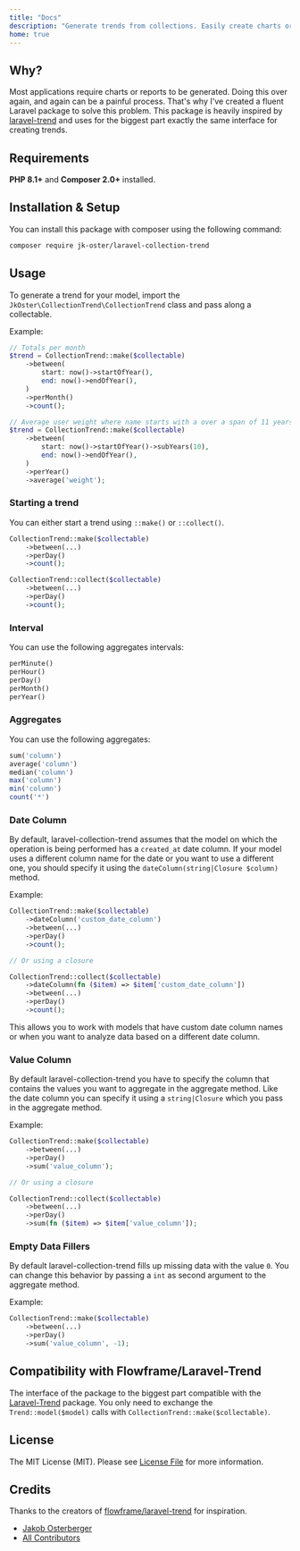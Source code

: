 ```yaml
---
title: "Docs"
description: "Generate trends from collections. Easily create charts or reports."
home: true
---
```


## Why?

Most applications require charts or reports to be generated. Doing this over again, and again can be a painful process. That's why I've created a fluent Laravel package to solve this problem. This package is heavily inspired by [laravel-trend](https://github.com/Flowframe/laravel-trend) and uses for the biggest part exactly the same interface for creating trends.

## Requirements

**PHP 8.1+** and **Composer 2.0+** installed.

## Installation & Setup

You can install this package with composer using the following command:

```bash
composer require jk-oster/laravel-collection-trend
```

## Usage

To generate a trend for your model, import the ``JkOster\CollectionTrend\CollectionTrend`` class and pass along a collectable.

Example:

```php
// Totals per month
$trend = CollectionTrend::make($collectable)
    ->between(
        start: now()->startOfYear(),
        end: now()->endOfYear(),
    )
    ->perMonth()
    ->count();

// Average user weight where name starts with a over a span of 11 years, results are grouped per year
$trend = CollectionTrend::make($collectable)
    ->between(
        start: now()->startOfYear()->subYears(10),
        end: now()->endOfYear(),
    )
    ->perYear()
    ->average('weight');
```

### Starting a trend

You can either start a trend using ``::make()`` or ``::collect()``.

```php
CollectionTrend::make($collectable)
    ->between(...)
    ->perDay()
    ->count();

CollectionTrend::collect($collectable)
    ->between(...)
    ->perDay()
    ->count();
```

### Interval

You can use the following aggregates intervals:

```php
perMinute()
perHour()
perDay()
perMonth()
perYear()
```

### Aggregates

You can use the following aggregates:

```php
sum('column')
average('column')
median('column')
max('column')
min('column')
count('*')
```

### Date Column

By default, laravel-collection-trend assumes that the model on which the operation is being performed has a ``created_at`` date column. If your model uses a different column name for the date or you want to use a different one, you should specify it using the ``dateColumn(string|Closure $column)`` method.

Example:

```php
CollectionTrend::make($collectable)
    ->dateColumn('custom_date_column')
    ->between(...)
    ->perDay()
    ->count();

// Or using a closure

CollectionTrend::collect($collectable)
    ->dateColumn(fn ($item) => $item['custom_date_column'])
    ->between(...)
    ->perDay()
    ->count();
```

This allows you to work with models that have custom date column names or when you want to analyze data based on a different date column.

### Value Column

By default laravel-collection-trend you have to specify the column that contains the values you want to aggregate in the aggregate method. Like the date column you can specify it using a ``string|Closure`` which you pass in the aggregate method.

Example:

```php
CollectionTrend::make($collectable)
    ->between(...)
    ->perDay()
    ->sum('value_column');

// Or using a closure

CollectionTrend::collect($collectable)
    ->between(...)
    ->perDay()
    ->sum(fn ($item) => $item['value_column']);
```

### Empty Data Fillers

By default laravel-collection-trend fills up missing data with the value ``0``. You can change this behavior by passing a ``int`` as second argument to the aggregate method.

Example:

```php
CollectionTrend::make($collectable)
    ->between(...)
    ->perDay()
    ->sum('value_column', -1);
```

## Compatibility with Flowframe/Laravel-Trend

The interface of the package to the biggest part compatible with the [Laravel-Trend](https://github.com/Flowframe/Laravel-Trend) package. You only need to exchange the ```Trend::model($model)``` calls with ```CollectionTrend::make($collectable)```.

## License

The MIT License (MIT). Please see [License File](LICENSE.md) for more information.

## Credits

Thanks to the creators of [flowframe/laravel-trend](https://github.com/Flowframe/laravel-trend) for inspiration.

- [Jakob Osterberger](https://github.com/jk-oster)
- [All Contributors](../../contributors)
